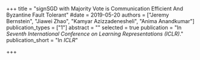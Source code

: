 +++
title = "signSGD with Majority Vote is Communication Efficient And Byzantine Fault Tolerant"
#date = 2019-05-20
authors = ["Jeremy Bernstein", "Jiawei Zhao", "Kamyar Azizzadenesheli", "Anima Anandkumar"]
publication_types = ["1"]
abstract = ""
selected = true
publication = "In *Seventh International Conference on Learning Representations (ICLR)*."
publication_short = "In *ICLR*"

+++

